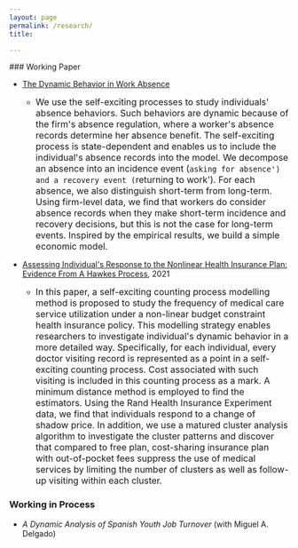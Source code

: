 ```yaml
---
layout: page
permalink: /research/
title: 

---
```

<html>
<head>
<!-- Global site tag (gtag.js) - Google Analytics -->
<script async src="https://www.googletagmanager.com/gtag/js?id=UA-123587654-1"></script>
<script>
  window.dataLayer = window.dataLayer || [];
  function gtag(){dataLayer.push(arguments);}
  gtag('js', new Date());

  gtag('config', 'UA-123587654-1');
</script>

<!-- Hotjar Tracking Code for https://yuhaoli-academic.github.io -->
<script>
    (function(h,o,t,j,a,r){
        h.hj=h.hj||function(){(h.hj.q=h.hj.q||[]).push(arguments)};
        h._hjSettings={hjid:1099052,hjsv:6};
        a=o.getElementsByTagName('head')[0];
        r=o.createElement('script');r.async=1;
        r.src=t+h._hjSettings.hjid+j+h._hjSettings.hjsv;
        a.appendChild(r);
    })(window,document,'https://static.hotjar.com/c/hotjar-','.js?sv=');
</script>

</head>
</html>
### Working Paper

* [The Dynamic Behavior in Work Absence](https://yuhaoli-academic.github.io/jmp.pdf)
  * <font size ="3.0">We use the self-exciting processes to study individuals' absence behaviors. Such behaviors are dynamic because of the firm's absence regulation, where a worker's absence records determine her absence benefit. The self-exciting process is state-dependent and enables us to include the individual's absence records into the model. We decompose an absence into an incidence event (`asking for absence') and a recovery event (`returning to work'). For each absence, we also distinguish short-term from long-term. Using firm-level data, we find that workers do consider absence records when they make short-term incidence and recovery decisions, but this is not the case for long-term events. Inspired by the empirical results, we build a simple economic model.   </font> 


* [Assessing Individual's Response to the Nonlinear Health Insurance Plan: Evidence From A Hawkes Process](https://yuhaoli-academic.github.io/health_insurance_Sept.pdf), 2021
  * <font size="3.0">In this paper, a self-exciting counting process modelling method is proposed to study the frequency of medical care service utilization under a non-linear budget constraint health insurance policy. This modelling strategy enables researchers to investigate individual's dynamic behavior in a more detailed way. Specifically, for each individual, every doctor visiting record is represented as a point in a self-exciting counting process. Cost associated with such visiting is included in this counting process as a mark. A minimum distance method is employed to find the estimators. Using the Rand Health Insurance Experiment data, we find that individuals respond to a change of shadow price. In addition, we use a matured cluster analysis algorithm to investigate the cluster patterns and discover that compared to free plan, cost-sharing insurance plan with out-of-pocket fees suppress the use of medical services by limiting the number of clusters as well as follow-up visiting within each cluster.</font>


### Working in Process  

* _A Dynamic Analysis of Spanish Youth Job Turnover_ (with Miguel A. Delgado)
